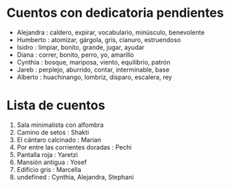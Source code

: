 # Cuentos con dedicatoria pendientes

- Alejandra : caldero, expirar, vocabulario, minúsculo, benevolente
- Humberto : atomizar, gárgola, gris, cianuro, estruendoso
- Isidro : limpiar, bonito, grande, jugar, ayudar
- Diana : correr, bonito, perro, yo, amarillo
- Cynthia : bosque, mariposa, viento, equilibrio, patrón
- Jareb : perplejo, aburrido, contar, interminable, base
- Alberto : huachinango, lombriz, disparo, escalera, rey
# Lista de cuentos

1. Sala minimalista con alfombra
2. Camino de setos : Shakti
3. El cántaro calcinado : Marian
4. Por entre las corrientes doradas : Pechi
5. Pantalla roja : Yaretzi
6. Mansión antigua : Yosef
7. Edificio gris : Marcella
8. undefined : Cynthia, Alejandra, Stephani
